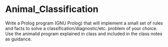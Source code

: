 # Animal_Classification
Write a Prolog program (GNU Prolog) that will implement a small set of rules and facts to solve a  classification/diagnostic/etc.  problem  of  your  choice.  Use  the  animalid  program  explained  in class and included in the class notes as guidance.
